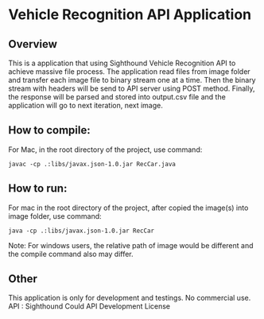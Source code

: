 # Vehicle Recognition API Application
## Overview
This is a application that using Sighthound Vehicle Recognition API to achieve massive file process.
The application read files from image folder and transfer each image file to binary stream one at a time.
Then the binary stream with headers will be send to API server using POST method.
Finally, the response will be parsed and stored into output.csv file and the application will go to next iteration, next image.

## How to compile:
For Mac, in the root directory of the project, use command:
```
javac -cp .:libs/javax.json-1.0.jar RecCar.java
```

## How to run:
For mac in the root directory of the project, after copied the image(s) into image folder, use command:
```
java -cp .:libs/javax.json-1.0.jar RecCar
```
Note: For windows users, the relative path of image would be different and the compile command also may differ.
## Other

This application is only for development and testings. No commercial use.
API : Sighthound Could API Development License
